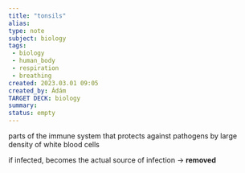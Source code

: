```yaml
---
title: "tonsils"
alias: 
type: note
subject: biology
tags:
 - biology
 - human_body
 - respiration
 - breathing
created: 2023.03.01 09:05
created_by: Ádám
TARGET DECK: biology
summary: 
status: empty
---
```

parts of the immune system that protects against pathogens by large density of white blood cells

if infected, becomes the actual source of infection → **removed**